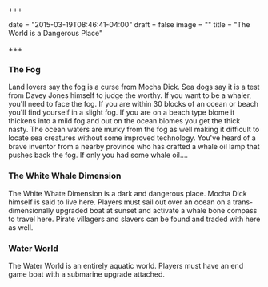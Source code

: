 +++

date = "2015-03-19T08:46:41-04:00"
draft = false
image = ""
title = "The World is a Dangerous Place"

+++

### The Fog

Land lovers say the fog is a curse from Mocha Dick.  Sea dogs say it is a test from Davey Jones himself to judge the worthy.  If you want to be a whaler, you'll need to face the fog.  If you are within 30 blocks of an ocean or beach you'll find yourself in a slight fog.  If you are on a beach type biome it thickens into a mild fog and out on the ocean biomes you get the thick nasty.  The ocean waters are murky from the fog as well making it difficult to locate sea creatures without some improved technology.   You've heard of a brave inventor from a nearby province who has crafted a whale oil lamp that pushes back the fog.  If only you had some whale oil....



### The White Whale Dimension

The White Whate Dimension is a dark and dangerous place.  Mocha Dick himself is said to live here.  Players must sail out over an ocean on a trans-dimensionally upgraded boat at sunset and activate a whale bone compass to travel here.  Pirate villagers and slavers can be found and traded with here as well.

### Water World

The Water World is an entirely aquatic world.  Players must have an end game boat with a submarine upgrade attached.